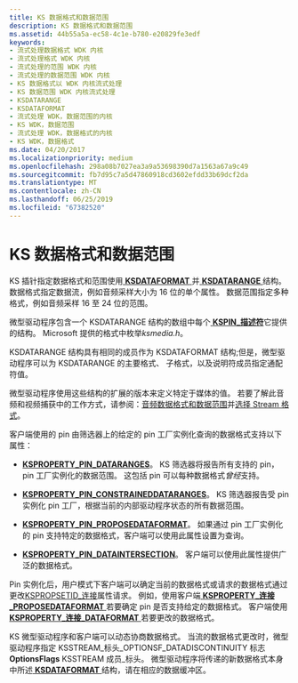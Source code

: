 ```yaml
---
title: KS 数据格式和数据范围
description: KS 数据格式和数据范围
ms.assetid: 44b55a5a-ec58-4c1e-b780-e20829fe3edf
keywords:
- 流式处理数据格式 WDK 内核
- 流式处理格式 WDK 内核
- 流式处理的范围 WDK 内核
- 流式处理的数据范围 WDK 内核
- KS 数据格式以 WDK 内核流式处理
- KS 数据范围 WDK 内核流式处理
- KSDATARANGE
- KSDATAFORMAT
- 流式处理 WDK，数据范围的内核
- KS WDK，数据范围
- 流式处理 WDK，数据格式的内核
- KS WDK，数据格式
ms.date: 04/20/2017
ms.localizationpriority: medium
ms.openlocfilehash: 298a08b7027ea3a9a53698390d7a1563a67a9c49
ms.sourcegitcommit: fb7d95c7a5d47860918cd3602efdd33b69dcf2da
ms.translationtype: MT
ms.contentlocale: zh-CN
ms.lasthandoff: 06/25/2019
ms.locfileid: "67382520"
---
```

# <a name="ks-data-formats-and-data-ranges"></a>KS 数据格式和数据范围





KS 插针指定数据格式和范围使用[ **KSDATAFORMAT** ](https://docs.microsoft.com/windows-hardware/drivers/ddi/content/ks/ns-ks-ksdataformat)并[ **KSDATARANGE** ](https://docs.microsoft.com/previous-versions/ff561658(v=vs.85))结构。 数据格式指定数据流，例如音频采样大小为 16 位的单个属性。 数据范围指定多种格式，例如音频采样 16 至 24 位的范围。

微型驱动程序包含一个 KSDATARANGE 结构的数组中每个[ **KSPIN\_描述符**](https://docs.microsoft.com/windows-hardware/drivers/ddi/content/ks/ns-ks-kspin_descriptor)它提供的结构。 Microsoft 提供的格式中枚举*ksmedia.h*。

KSDATARANGE 结构具有相同的成员作为 KSDATAFORMAT 结构;但是，微型驱动程序可以为 KSDATARANGE 的主要格式、 子格式，以及说明符成员指定通配符值。

微型驱动程序使用这些结构的扩展的版本来定义特定于媒体的值。 若要了解此音频和视频捕获中的工作方式，请参阅：[音频数据格式和数据范围](https://docs.microsoft.com/windows-hardware/drivers/audio/audio-data-formats-and-data-ranges)并[选择 Stream 格式](selecting-a-stream-format.md)。

客户端使用的 pin 由筛选器上的给定的 pin 工厂实例化查询的数据格式支持以下属性：

-   [**KSPROPERTY\_PIN\_DATARANGES**](https://docs.microsoft.com/windows-hardware/drivers/stream/ksproperty-pin-dataranges)。 KS 筛选器将报告所有支持的 pin，pin 工厂实例化的数据范围。 这包括 pin 可以每种数据格式*曾经*支持。

-   [**KSPROPERTY\_PIN\_CONSTRAINEDDATARANGES**](https://docs.microsoft.com/windows-hardware/drivers/stream/ksproperty-pin-constraineddataranges)。 KS 筛选器报告受 pin 实例化 pin 工厂，根据当前的内部驱动程序状态的所有数据范围。

-   [**KSPROPERTY\_PIN\_PROPOSEDATAFORMAT**](https://docs.microsoft.com/windows-hardware/drivers/stream/ksproperty-pin-proposedataformat)。 如果通过 pin 工厂实例化的 pin 支持特定的数据格式，客户端可以使用此属性设置为查询。

-   [**KSPROPERTY\_PIN\_DATAINTERSECTION**](https://docs.microsoft.com/windows-hardware/drivers/stream/ksproperty-pin-dataintersection)。 客户端可以使用此属性提供广泛的数据格式。

Pin 实例化后，用户模式下客户端可以确定当前的数据格式或请求的数据格式通过更改[KSPROPSETID\_连接](https://docs.microsoft.com/windows-hardware/drivers/stream/kspropsetid-connection)属性请求。 例如，使用客户端[ **KSPROPERTY\_连接\_PROPOSEDATAFORMAT** ](https://docs.microsoft.com/windows-hardware/drivers/stream/ksproperty-connection-proposedataformat)若要确定 pin 是否支持给定的数据格式。 客户端使用[ **KSPROPERTY\_连接\_DATAFORMAT** ](https://docs.microsoft.com/windows-hardware/drivers/stream/ksproperty-connection-dataformat)若要更改的数据格式。

KS 微型驱动程序和客户端可以动态协商数据格式。 当流的数据格式更改时，微型驱动程序指定 KSSTREAM\_标头\_OPTIONSF\_DATADISCONTINUITY 标志**OptionsFlags** KSSTREAM 成员\_标头。 微型驱动程序将传递的新数据格式本身中所述[ **KSDATAFORMAT** ](https://docs.microsoft.com/windows-hardware/drivers/ddi/content/ks/ns-ks-ksdataformat)结构，请在相应的数据缓冲区。

 

 




